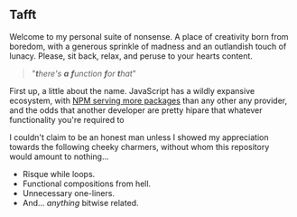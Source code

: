 Tafft
---

Welcome to my personal suite of nonsense. A place of creativity born from
boredom, with a generous sprinkle of madness and an outlandish touch of lunacy.
Please, sit back, relax, and peruse to your hearts content.

> "_**t**here's **a** **f**unction **f**or **t**hat_"

First up, a little about the name. JavaScript has a wildly expansive ecosystem, with [NPM serving more packages][1] than any other any provider, and the odds that another developer are pretty hipare that whatever functionality you're required to 

I couldn't claim to be an honest man unless I showed my appreciation towards the following cheeky charmers, without whom this repository would amount to nothing...

- Risque while loops.
- Functional compositions from hell.
- Unnecessary one-liners.
- And... _anything_ bitwise related.

[1]: http://www.modulecounts.com/